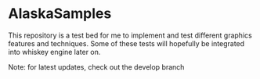 # AlaskaSamples
This repository is a test bed for me to implement and test different graphics features and techniques.
Some of these tests will hopefully be integrated into whiskey engine later on.

Note: for latest updates, check out the develop branch